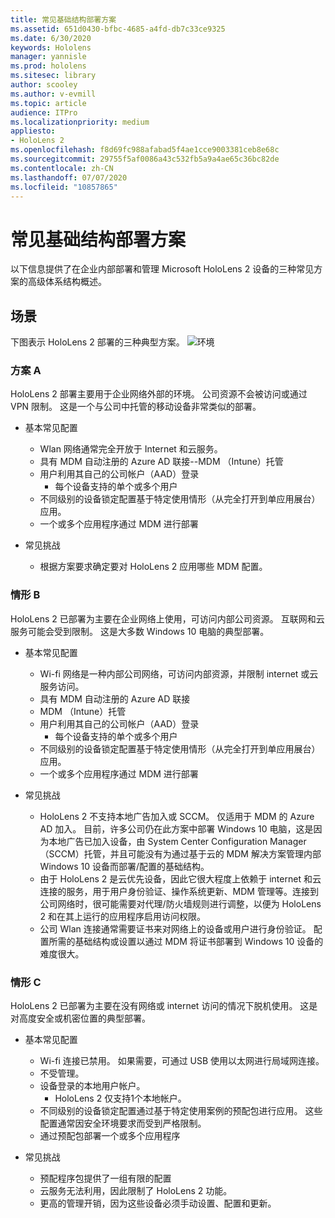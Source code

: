 ```yaml
---
title: 常见基础结构部署方案
ms.assetid: 651d0430-bfbc-4685-a4fd-db7c33ce9325
ms.date: 6/30/2020
keywords: Hololens
manager: yannisle
ms.prod: hololens
ms.sitesec: library
author: scooley
ms.author: v-evmill
ms.topic: article
audience: ITPro
ms.localizationpriority: medium
appliesto:
- HoloLens 2
ms.openlocfilehash: f8d69fc988afabad5f4ae1cce9003381ceb8e68c
ms.sourcegitcommit: 29755f5af0086a43c532fb5a9a4ae65c36bc82de
ms.contentlocale: zh-CN
ms.lasthandoff: 07/07/2020
ms.locfileid: "10857865"
---
```

# 常见基础结构部署方案
以下信息提供了在企业内部部署和管理 Microsoft HoloLens 2 设备的三种常见方案的高级体系结构概述。

## 场景

下图表示 HoloLens 2 部署的三种典型方案。 
![环境](images/scenarios.jpg)

### 方案 A

HoloLens 2 部署主要用于企业网络外部的环境。 公司资源不会被访问或通过 VPN 限制。 这是一个与公司中托管的移动设备非常类似的部署。
 * 基本常见配置
   * Wlan 网络通常完全开放于 Internet 和云服务。
   * 具有 MDM 自动注册的 Azure AD 联接--MDM （Intune）托管
   * 用户利用其自己的公司帐户（AAD）登录 
     * 每个设备支持的单个或多个用户
   * 不同级别的设备锁定配置基于特定使用情形（从完全打开到单应用展台）应用。
   * 一个或多个应用程序通过 MDM 进行部署

* 常见挑战
   * 根据方案要求确定要对 HoloLens 2 应用哪些 MDM 配置。

### 情形 B

HoloLens 2 已部署为主要在企业网络上使用，可访问内部公司资源。 互联网和云服务可能会受到限制。 这是大多数 Windows 10 电脑的典型部署。
 * 基本常见配置
   * Wi-fi 网络是一种内部公司网络，可访问内部资源，并限制 internet 或云服务访问。
   * 具有 MDM 自动注册的 Azure AD 联接 
   * MDM （Intune）托管
   * 用户利用其自己的公司帐户（AAD）登录
     * 每个设备支持的单个或多个用户
   * 不同级别的设备锁定配置基于特定使用情形（从完全打开到单应用展台）应用。
   * 一个或多个应用程序通过 MDM 进行部署

 * 常见挑战
   * HoloLens 2 不支持本地广告加入或 SCCM。 仅适用于 MDM 的 Azure AD 加入。 目前，许多公司仍在此方案中部署 Windows 10 电脑，这是因为本地广告已加入设备，由 System Center Configuration Manager （SCCM）托管，并且可能没有为通过基于云的 MDM 解决方案管理内部 Windows 10 设备而部署/配置的基础结构。
   * 由于 HoloLens 2 是云优先设备，因此它很大程度上依赖于 internet 和云连接的服务，用于用户身份验证、操作系统更新、MDM 管理等。连接到公司网络时，很可能需要对代理/防火墙规则进行调整，以便为 HoloLens 2 和在其上运行的应用程序启用访问权限。 
   * 公司 Wlan 连接通常需要证书来对网络上的设备或用户进行身份验证。 配置所需的基础结构或设置以通过 MDM 将证书部署到 Windows 10 设备的难度很大。

### 情形 C

HoloLens 2 已部署为主要在没有网络或 internet 访问的情况下脱机使用。 这是对高度安全或机密位置的典型部署。
 * 基本常见配置
   * Wi-fi 连接已禁用。 如果需要，可通过 USB 使用以太网进行局域网连接。
   * 不受管理。
   * 设备登录的本地用户帐户。
     * HoloLens 2 仅支持1个本地帐户。
   * 不同级别的设备锁定配置通过基于特定使用案例的预配包进行应用。 这些配置通常因安全环境要求而受到严格限制。
   * 通过预配包部署一个或多个应用程序

 * 常见挑战
   * 预配程序包提供了一组有限的配置
   * 云服务无法利用，因此限制了 HoloLens 2 功能。
   * 更高的管理开销，因为这些设备必须手动设置、配置和更新。
